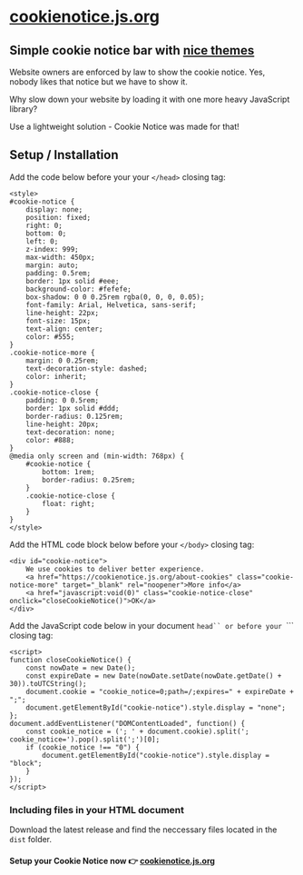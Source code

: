 # [cookienotice.js.org](https://cookienotice.js.org "Get Your Cookie Notice")

## Simple cookie notice bar with [nice themes](https://cookienotice.js.org/themes "View Cookie Notice themes")

Website owners are enforced by law to show the cookie notice. Yes, nobody likes that notice but we have to show it.

Why slow down your website by loading it with one more heavy JavaScript library?

Use a lightweight solution - Cookie Notice was made for that!

## Setup / Installation

Add the code below before your your ```</head>``` closing tag:

```
<style>
#cookie-notice {
	display: none;
	position: fixed;
	right: 0;
	bottom: 0;
	left: 0;
	z-index: 999;
	max-width: 450px;
	margin: auto;
	padding: 0.5rem;
	border: 1px solid #eee;
	background-color: #fefefe;
	box-shadow: 0 0 0.25rem rgba(0, 0, 0, 0.05);
	font-family: Arial, Helvetica, sans-serif;
	line-height: 22px;
	font-size: 15px;
	text-align: center;
	color: #555;
}
.cookie-notice-more {
	margin: 0 0.25rem;
	text-decoration-style: dashed;
	color: inherit;
}
.cookie-notice-close {
	padding: 0 0.5rem;
	border: 1px solid #ddd;
	border-radius: 0.125rem;
	line-height: 20px;
	text-decoration: none;
	color: #888;
}
@media only screen and (min-width: 768px) {
	#cookie-notice {
		bottom: 1rem;
		border-radius: 0.25rem;
	}
	.cookie-notice-close {
		float: right;
	}
}
</style>
```

Add the HTML code block below before your ```</body>``` closing tag:

```
<div id="cookie-notice">
	We use cookies to deliver better experience.
	<a href="https://cookienotice.js.org/about-cookies" class="cookie-notice-more" target="_blank" rel="noopener">More info</a>
	<a href="javascript:void(0)" class="cookie-notice-close" onclick="closeCookieNotice()">OK</a>
</div>
```

Add the JavaScript code below in your document ```head`` or before your ```</body>``` closing tag:
```
<script>
function closeCookieNotice() {
	const nowDate = new Date();
	const expireDate = new Date(nowDate.setDate(nowDate.getDate() + 30)).toUTCString();
	document.cookie = "cookie_notice=0;path=/;expires=" + expireDate + ";";
	document.getElementById("cookie-notice").style.display = "none";
};
document.addEventListener("DOMContentLoaded", function() {
	const cookie_notice = ('; ' + document.cookie).split('; cookie_notice=').pop().split(';')[0];
	if (cookie_notice !== "0") {
		document.getElementById("cookie-notice").style.display = "block";
	}
});
</script>
```

### Including files in your HTML document
Download the latest release and find the neccessary files located in the ```dist``` folder.

#### Setup your **Cookie Notice** now 👉 [cookienotice.js.org](https://cookienotice.js.org)
